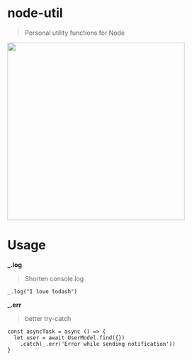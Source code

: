# node-util
> Personal utility functions for Node

<img src="http://i.imgur.com/rnw6meJ.jpg" width="400"/>

# Usage

**_.log**
> Shorten console.log
```
_.log("I love lodash")
```

**_.err**
> better try-catch
```
const asyncTask = async () => {
  let user = await UserModel.find({})
    .catch(_.err('Error while sending notification'))
}
```
